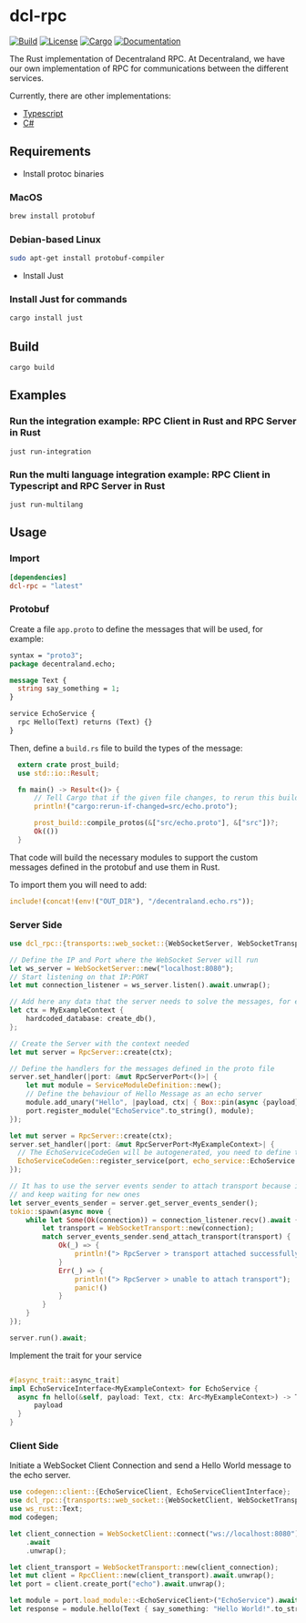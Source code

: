 # dcl-rpc

[![Build](https://github.com/decentraland/rpc-rust/workflows/Validations/badge.svg)](
<https://github.com/decentraland/rpc-rust/actions>)
[![License](https://img.shields.io/badge/license-Apache--2.0_OR_MIT-blue.svg)](
<https://github.com/decentraland/rpc-rust>)
[![Cargo](https://img.shields.io/crates/v/dcl-rpc.svg)](
<https://crates.io/crates/dcl-rpc>)
[![Documentation](https://docs.rs/dcl-rpc/badge.svg)](
<https://docs.rs/dcl-rpc>)

The Rust implementation of Decentraland RPC. At Decentraland, we have our own implementation of RPC for communications between the different services.

Currently, there are other implementations:

- [Typescript](https://github.com/decentraland/rpc)
- [C#](https://github.com/decentraland/rpc-csharp)

## Requirements

- Install protoc binaries

### MacOS

```bash
brew install protobuf
```

### Debian-based Linux

```bash
sudo apt-get install protobuf-compiler
```

- Install Just

### Install Just for commands

```bash
cargo install just
```

## Build

`cargo build`

## Examples

### Run the integration example: RPC Client in Rust and RPC Server in Rust

`just run-integration`

### Run the multi language integration example: RPC Client in Typescript and RPC Server in Rust

`just run-multilang`

## Usage

### Import

```toml
[dependencies]
dcl-rpc = "latest"
````

### Protobuf

Create a file `app.proto` to define the messages that will be used, for example:

```proto
syntax = "proto3";
package decentraland.echo;

message Text {
  string say_something = 1;
}

service EchoService {
  rpc Hello(Text) returns (Text) {}
}
```

Then, define a `build.rs` file to build the types of the message:

```rust
  extern crate prost_build;
  use std::io::Result;

  fn main() -> Result<()> {
      // Tell Cargo that if the given file changes, to rerun this build script.
      println!("cargo:rerun-if-changed=src/echo.proto");

      prost_build::compile_protos(&["src/echo.proto"], &["src"])?;
      Ok(())
  }
```

That code will build the necessary modules to support the custom messages defined in the protobuf and use them in Rust.

To import them you will need to add:

```rust
include!(concat!(env!("OUT_DIR"), "/decentraland.echo.rs"));
```

### Server Side

```rust
use dcl_rpc::{transports::web_socket::{WebSocketServer, WebSocketTransport}, server::{RpcServer, RpcServerPort}, service_module_definition::{Definition, ServiceModuleDefinition, CommonPayload}};

// Define the IP and Port where the WebSocket Server will run
let ws_server = WebSocketServer::new("localhost:8080");
// Start listening on that IP:PORT
let mut connection_listener = ws_server.listen().await.unwrap();

// Add here any data that the server needs to solve the messages, for example db.
let ctx = MyExampleContext {
    hardcoded_database: create_db(),
};

// Create the Server with the context needed
let mut server = RpcServer::create(ctx);

// Define the handlers for the messages defined in the proto file
server.set_handler(|port: &mut RpcServerPort<()>| {
    let mut module = ServiceModuleDefinition::new();
    // Define the behaviour of Hello Message as an echo server
    module.add_unary("Hello", |payload, ctx| { Box::pin(async {payload}) });
    port.register_module("EchoService".to_string(), module);
});

let mut server = RpcServer::create(ctx);
server.set_handler(|port: &mut RpcServerPort<MyExampleContext>| {
  // The EchoServiceCodeGen will be autogenerated, you need to define the echo_service
  EchoServiceCodeGen::register_service(port, echo_service::EchoService {})
});

// It has to use the server events sender to attach transport because it has to wait for client connections
// and keep waiting for new ones
let server_events_sender = server.get_server_events_sender();
tokio::spawn(async move {
    while let Some(Ok(connection)) = connection_listener.recv().await {
        let transport = WebSocketTransport::new(connection);
        match server_events_sender.send_attach_transport(transport) {
            Ok(_) => {
                println!("> RpcServer > transport attached successfully");
            }
            Err(_) => {
                println!("> RpcServer > unable to attach transport");
                panic!()
            }
        }
    }
});

server.run().await;
```

Implement the trait for your service

```rust

#[async_trait::async_trait]
impl EchoServiceInterface<MyExampleContext> for EchoService {
  async fn hello(&self, payload: Text, ctx: Arc<MyExampleContext>) -> Text {
      payload
  }
}
```

### Client Side

Initiate a WebSocket Client Connection and send a Hello World message to the echo server.


```rust
use codegen::client::{EchoServiceClient, EchoServiceClientInterface};
use dcl_rpc::{transports::web_socket::{WebSocketClient, WebSocketTransport}, client::RpcClient};
use ws_rust::Text;
mod codegen;

let client_connection = WebSocketClient::connect("ws://localhost:8080")
    .await
    .unwrap();

let client_transport = WebSocketTransport::new(client_connection);
let mut client = RpcClient::new(client_transport).await.unwrap();
let port = client.create_port("echo").await.unwrap();

let module = port.load_module::<EchoServiceClient>("EchoService").await.unwrap();
let response = module.hello(Text { say_something: "Hello World!".to_string()}).await;
```
